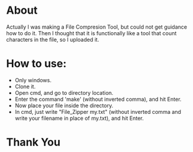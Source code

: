 # About
Actually I was making a File Compresion Tool, but could not get guidance how to do it. Then I thought that it is functionally like a tool that count characters in the file, so I uploaded it.

# How to use:
* Only windows.
* Clone it.
* Open cmd, and go to directory location.
* Enter the command 'make' (without inverted comma), and hit Enter.
* Now place your file inside the directory.
* In cmd, just write "File_Zipper my.txt" (without inverted comma and write your filename in place of my.txt), and hit Enter.

# Thank You
